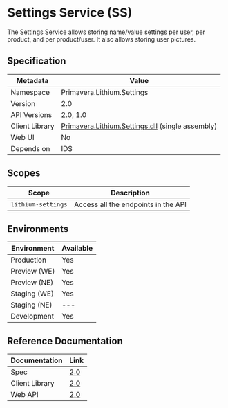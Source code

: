 # Settings Service (SS)

The Settings Service allows storing name/value settings per user, per product, and per product/user. It also allows storing user pictures.

## Specification

<!-- markdown-link-check-disable -->
| Metadata | Value |
| - | - |
| Namespace | Primavera.Lithium.Settings |
| Version | 2.0 |
| API Versions | 2.0, 1.0 |
| Client Library | [Primavera.Lithium.Settings.dll](http://nuget.primaverabss.com:82/feeds/public-lithium-general/Primavera.Lithium.Settings) (single assembly) |
| Web UI | No |
| Depends on | IDS |
<!-- markdown-link-check-enable -->

## Scopes

| Scope | Description |
| - | - |
| `lithium-settings` | Access all the endpoints in the API |

## Environments

| Environment | Available |
| - | - |
| Production | Yes |
| Preview (WE) | Yes |
| Preview (NE) | Yes |
| Staging (WE) | Yes |
| Staging (NE) | --- |
| Development | Yes |

## Reference Documentation

| Documentation | Link |
| - | - |
| Spec | [2.0](./specs/ss-spec-2.0.md) |
| Client Library | [2.0](https://lithium-settings.primaverabss.com/.doc/clientlib) |
| Web API | [2.0](https://lithium-settings.primaverabss.com/.doc/webapi) |
